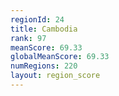 ```yaml
---
regionId: 24
title: Cambodia
rank: 97
meanScore: 69.33
globalMeanScore: 69.33
numRegions: 220
layout: region_score
---
```

